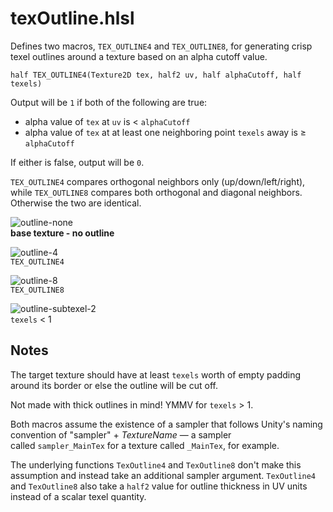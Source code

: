 # texOutline.hlsl

Defines two macros, `TEX_OUTLINE4` and `TEX_OUTLINE8`, for generating crisp texel outlines around a texture based on an alpha cutoff value.

```
half TEX_OUTLINE4(Texture2D tex, half2 uv, half alphaCutoff, half texels)
```

Output will be `1` if both of the following are true:
- alpha value of `tex` at `uv` is &lt; `alphaCutoff`
- alpha value of `tex` at at least one neighboring point  `texels` away is &ge; `alphaCutoff`

If either is false, output will be `0`.

`TEX_OUTLINE4` compares orthogonal neighbors only (up/down/left/right), while `TEX_OUTLINE8` compares both orthogonal and diagonal neighbors. Otherwise the two are identical.

![outline-none](https://user-images.githubusercontent.com/62530485/223929767-10219e1a-caff-4cb7-b47c-99b0f7d3f2c2.png)\
**base texture - no outline**

![outline-4](https://user-images.githubusercontent.com/62530485/223929797-e33d2fba-133d-4845-9511-6ad3af4aab7d.png)\
`TEX_OUTLINE4`

![outline-8](https://user-images.githubusercontent.com/62530485/223929815-b0258855-199a-4344-ac76-30d62e595b14.png)\
`TEX_OUTLINE8`

![outline-subtexel-2](https://user-images.githubusercontent.com/62530485/223930904-36298307-3ac1-45cf-8993-f91bccea7c9f.png)\
`texels` &lt; 1




## Notes

The target texture should have at least `texels` worth of empty padding around its border or else the outline will be cut off.

Not made with thick outlines in mind! YMMV for `texels` &gt; 1.

Both macros assume the existence of a sampler that follows Unity's naming convention of "sampler" + *TextureName* — a sampler called `sampler_MainTex` for a texture called `_MainTex`, for example. 

The underlying functions `TexOutline4` and `TexOutline8` don't make this assumption and instead take an additional sampler argument. `TexOutline4` and `TexOutline8` also take a `half2` value for outline thickness in UV units instead of a scalar texel quantity.
